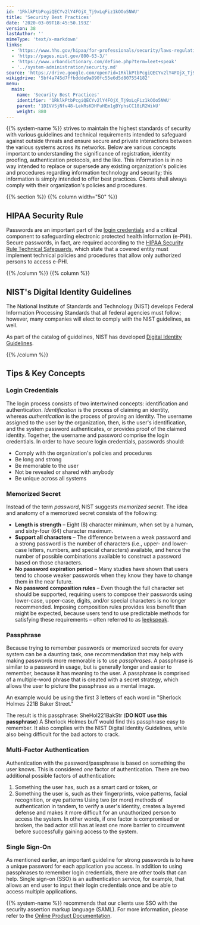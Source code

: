 ```yaml
---
id: '1RklkPtbPcgiQECYv2lY4FOjX_Tj9xLqFiz1kOOo5NWU'
title: 'Security Best Practices'
date: '2020-03-09T18:45:50.193Z'
version: 38
lastAuthor: ''
mimeType: 'text/x-markdown'
links:
  - 'https://www.hhs.gov/hipaa/for-professionals/security/laws-regulations/index.html'
  - 'https://pages.nist.gov/800-63-3/'
  - 'https://www.urbandictionary.com/define.php?term=leet+speak'
  - '../system-administration/security.md'
source: 'https://drive.google.com/open?id=1RklkPtbPcgiQECYv2lY4FOjX_Tj9xLqFiz1kOOo5NWU'
wikigdrive: '5bf4a745d7ffbddde9a890fc55e6d5d807554182'
menu:
  main:
    name: 'Security Best Practices'
    identifier: '1RklkPtbPcgiQECYv2lY4FOjX_Tj9xLqFiz1kOOo5NWU'
    parent: '1DIVVSjNfv48-LekRsKDHFuHEm1gBYphsCC18iR2WikU'
    weight: 880
---
```

  
{{% system-name %}} strives to maintain the highest standards of security with various guidelines and technical requirements intended to safeguard against outside threats and ensure secure and private interactions between the various systems across its networks. Below are various concepts important to understanding the significance of registration, identity proofing, authentication protocols, and the like. This information is in no way intended to replace or supersede any existing organization's policies and procedures regarding information technology and security; this information is simply intended to offer best practices. Clients shall always comply with their organization's policies and procedures. 

{{% section %}}
{{% column width="50" %}}
  
## HIPAA Security Rule  

Passwords are an important part of the [login credentials](#gjdgxs) and a critical component to safeguarding electronic protected health information (e-PHI). Secure passwords, in fact, are required according to the [HIPAA Security Rule Technical Safeguards](https://www.hhs.gov/hipaa/for-professionals/security/laws-regulations/index.html), which state that a covered entity must implement technical policies and procedures that allow only authorized persons to access e-PHI.

{{% /column %}}
{{% column %}}
  
## NIST's Digital Identity Guidelines  

The National Institute of Standards and Technology (NIST) develops Federal Information Processing Standards that all federal agencies must follow; however, many companies will elect to comply with the NIST guidelines, as well.

As part of the catalog of guidelines, NIST has developed [Digital Identity Guidelines](https://pages.nist.gov/800-63-3/).

{{% /column %}}
  
## Tips & Key Concepts  

  
### Login Credentials  

The login process consists of two intertwined concepts: identification and authentication. *Identification* is the process of claiming an identity, whereas *authentication* is the process of proving an identity. The username assigned to the user by the organization, then, is the user's identification, and the system password authenticates, or provides proof of the claimed identity. Together, the username and password comprise the login credentials.
In order to have secure login credentials, passwords should:
* Comply with the organization's policies and procedures
* Be long and strong
* Be memorable to the user
* Not be revealed or shared with anybody
* Be unique across all systems
  
### Memorized Secret  

Instead of the term *password*, NIST suggests *memorized secret*. The idea and anatomy of a memorized secret consists of the following:
* <strong>Length is strength</strong> – Eight (8) character minimum, when set by a human, and sixty-four (64) character maximum.
* <strong>Support all characters</strong> – The difference between a weak password and a strong password is the number of characters (i.e., upper- and lower-case letters, numbers, and special characters) available, and hence the number of possible combinations available to construct a password based on those characters. 
* <strong>No password expiration period</strong> – Many studies have shown that users tend to choose weaker passwords when they know they have to change them in the near future.
* <strong>No password composition rules</strong> – Even though the full character set should be supported, requiring users to compose their passwords using lower-case, upper-case, digits, and/or special characters is no longer recommended. Imposing composition rules provides less benefit than might be expected, because users tend to use predictable methods for satisfying these requirements – often referred to as [leekspeak](https://www.urbandictionary.com/define.php?term=leet+speak).
  
### Passphrase  

Because trying to remember passwords or memorized secrets for every system can be a daunting task, one recommendation that may help with making passwords more memorable is to use *passphrases*. A passphrase is similar to a password in usage, but is generally longer and easier to remember, because it has meaning to the user. A passphrase is comprised of a multiple-word phrase that is created with a secret strategy, which allows the user to picture the passphrase as a mental image.

An example would be using the first 3 letters of each word in "Sherlock Holmes 221B Baker Street."

The result is this passphrase: SheHol221BakStr (**DO NOT use this passphrase**)
A Sherlock Holmes buff would find this passphrase easy to remember. It also complies with the NIST Digital Identity Guidelines, while also being difficult for the bad actors to crack.
  
### Multi-Factor Authentication  

Authentication with the password/passphrase is based on something the user knows. This is considered *one* factor of authentication. There are two additional possible factors of authentication:
1. Something the user has, such as a smart card or token, or
2. Something the user is, such as their fingerprints, voice patterns, facial recognition, or eye patterns
Using two (or more) methods of authentication in tandem, to verify a user's identity, creates a layered defense and makes it more difficult for an unauthorized person to access the system. In other words, if one factor is compromised or broken, the bad actor still has at least one more barrier to circumvent before successfully gaining access to the system.
  
### Single Sign-On  

As mentioned earlier, an important guideline for strong passwords is to have a unique password for each application you access. In addition to using passphrases to remember login credentials, there are other tools that can help. Single sign-on (SSO) is an authentication service, for example, that allows an end user to input their login credentials once and be able to access multiple applications.

{{% system-name %}} recommends that our clients use SSO with the security assertion markup language (SAML). For more information, please refer to the [Online Product Documentation](../system-administration/security.md).
